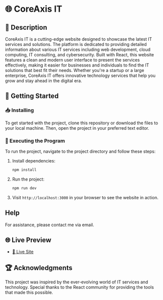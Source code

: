# 🌐 CoreAxis IT

## 📘 Description

CoreAxis IT is a cutting-edge website designed to showcase the latest IT services and solutions. The platform is dedicated to providing detailed information about various IT services including web development, cloud computing, IT consulting, and cybersecurity. Built with React, this website features a clean and modern user interface to present the services effectively, making it easier for businesses and individuals to find the IT solutions that best fit their needs. Whether you're a startup or a large enterprise, CoreAxis IT offers innovative technology services that help you grow and stay ahead in the digital era.

## 🚀 Getting Started

### 📥 Installing

To get started with the project, clone this repository or download the files to your local machine. Then, open the project in your preferred text editor.

### 🚀 Executing the Program

To run the project, navigate to the project directory and follow these steps:

1. Install dependencies:
    ```bash
    npm install
    ```

2. Run the project:
    ```bash
    npm run dev
    ```

3. Visit `http://localhost:3000` in your browser to see the website in action.

## Help

For assistance, please contact me via email.


## 🌐 Live Preview

- [🌟 Live Site](https://it-info-service.netlify.app)

## 🏆 Acknowledgments

This project was inspired by the ever-evolving world of IT services and technology. Special thanks to the React community for providing the tools that made this possible.
